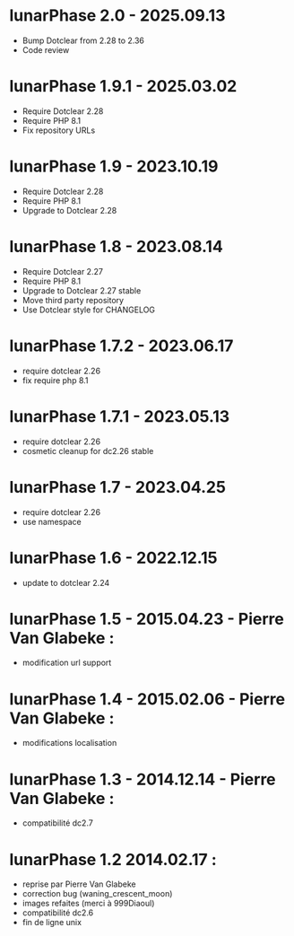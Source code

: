 lunarPhase 2.0 - 2025.09.13
===========================================================
* Bump Dotclear from 2.28 to 2.36
* Code review

lunarPhase 1.9.1 - 2025.03.02
===========================================================
* Require Dotclear 2.28
* Require PHP 8.1
* Fix repository URLs

lunarPhase 1.9 - 2023.10.19
===========================================================
* Require Dotclear 2.28
* Require PHP 8.1
* Upgrade to Dotclear 2.28

lunarPhase 1.8 - 2023.08.14
===========================================================
* Require Dotclear 2.27
* Require PHP 8.1
* Upgrade to Dotclear 2.27 stable
* Move third party repository
* Use Dotclear style for CHANGELOG

lunarPhase 1.7.2 - 2023.06.17
===========================================================
* require dotclear 2.26
* fix require php 8.1

lunarPhase 1.7.1 - 2023.05.13
===========================================================
* require dotclear 2.26
* cosmetic cleanup for dc2.26 stable

lunarPhase 1.7 - 2023.04.25
===========================================================
* require dotclear 2.26
* use namespace

lunarPhase 1.6 - 2022.12.15
===========================================================
* update to dotclear 2.24

lunarPhase 1.5 - 2015.04.23 - Pierre Van Glabeke :
===========================================================
* modification url support

lunarPhase 1.4 - 2015.02.06 - Pierre Van Glabeke :
===========================================================
* modifications localisation

lunarPhase 1.3 - 2014.12.14 - Pierre Van Glabeke :
===========================================================
* compatibilité dc2.7

lunarPhase 1.2 2014.02.17 :
===========================================================
* reprise par Pierre Van Glabeke
* correction bug (waning_crescent_moon)
* images refaites (merci à 999Diaoul)
* compatibilité dc2.6
* fin de ligne unix